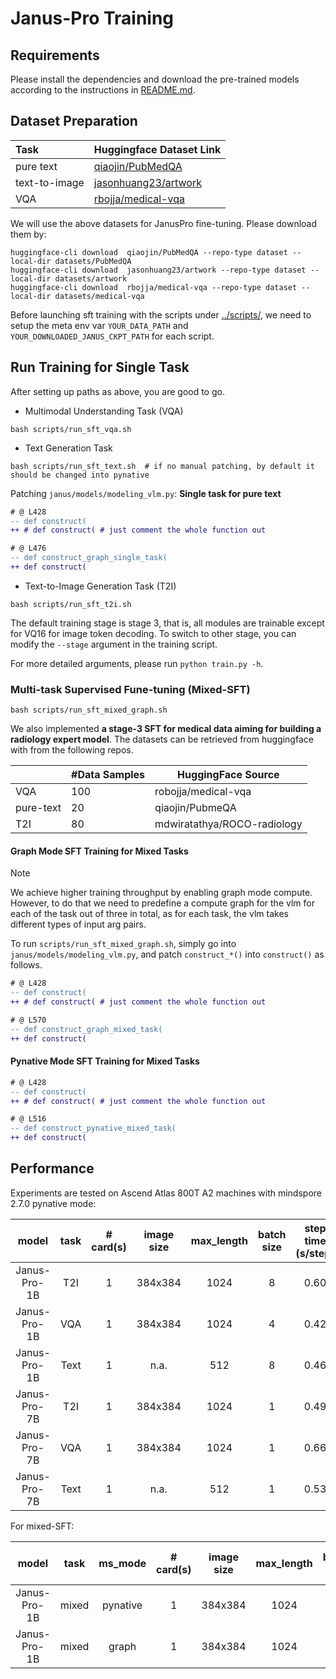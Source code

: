 # Janus-Pro Training

## Requirements

Please install the dependencies and download the pre-trained models according to the instructions in [README.md](../README.md).

## Dataset Preparation

| Task      |  Huggingface Dataset Link |
| :----------     |    :------        |
| pure text     |     [qiaojin/PubMedQA](https://huggingface.co/datasets/qiaojin/PubMedQA/tree/main)     |
| text-to-image           |     [jasonhuang23/artwork](https://huggingface.co/datasets/jasonhuang23/artwork)      |
| VQA           |     [rbojja/medical-vqa](https://huggingface.co/datasets/rbojja/medical-vqa/tree/main)      |


We will use the above datasets for JanusPro fine-tuning. Please download them by:

```shell
huggingface-cli download  qiaojin/PubMedQA --repo-type dataset --local-dir datasets/PubMedQA
huggingface-cli download  jasonhuang23/artwork --repo-type dataset --local-dir datasets/artwork
huggingface-cli download  rbojja/medical-vqa --repo-type dataset --local-dir datasets/medical-vqa
```

Before launching sft training with the scripts under [../scripts/](../scripts/), we need to setup the meta env var `YOUR_DATA_PATH` and `YOUR_DOWNLOADED_JANUS_CKPT_PATH` for each script.

## Run Training for Single Task
After setting up paths as above, you are good to go.

- Multimodal Understanding Task (VQA)

```shell
bash scripts/run_sft_vqa.sh
```

- Text Generation Task

```shell
bash scripts/run_sft_text.sh  # if no manual patching, by default it should be changed into pynative
```

Patching `janus/models/modeling_vlm.py`: **Single task for pure text**
```diff
# @ L428
-- def construct(
++ # def construct( # just comment the whole function out

# @ L476
-- def construct_graph_single_task(
++ def construct(
```

- Text-to-Image Generation Task (T2I)

```shell
bash scripts/run_sft_t2i.sh
```

The default training stage is stage 3, that is, all modules are trainable except for VQ16 for image token decoding. To switch to other stage, you can modify the `--stage` argument in the training script.

For more detailed arguments, please run `python train.py -h`.

### Multi-task Supervised Fune-tuning (Mixed-SFT)

```shell
bash scripts/run_sft_mixed_graph.sh
```

We also implemented **a stage-3 SFT for medical data aiming for building a radiology expert model**. The datasets can be retrieved from huggingface with from the following repos.

| | #Data Samples | HuggingFace Source |
| --- | --- | --- |
| VQA | 100 | robojja/medical-vqa |
| pure-text | 20 | qiaojin/PubmeQA |
| T2I | 80 | mdwiratathya/ROCO-radiology |

#### Graph Mode SFT Training for Mixed Tasks

> [!NOTE]
> We achieve higher training throughput by enabling graph mode compute. However, to do that we need to predefine a compute graph for the vlm for each of the task out of three in total, as for each task, the vlm takes different types of input arg pairs.
>
> To run `scripts/run_sft_mixed_graph.sh`, simply go into `janus/models/modeling_vlm.py`, and patch `construct_*()` into `construct()` as follows.
```diff
# @ L428
-- def construct(
++ # def construct( # just comment the whole function out

# @ L570
-- def construct_graph_mixed_task(
++ def construct(
```

#### Pynative Mode SFT Training for Mixed Tasks
```diff
# @ L428
-- def construct(
++ # def construct( # just comment the whole function out

# @ L516
-- def construct_pynative_mixed_task(
++ def construct(
```

## Performance

Experiments are tested on Ascend Atlas 800T A2 machines with mindspore 2.7.0 pynative mode:

| model | task | # card(s) | image size | max_length | batch size | step time (s/step)|
|:-:|:--:| :-:|:-:|:-:|:-:|:-:|
| Janus-Pro-1B | T2I | 1 | 384x384 | 1024   | 8 | 0.60 |
| Janus-Pro-1B | VQA | 1 | 384x384 | 1024   | 4 | 0.42 |
| Janus-Pro-1B | Text | 1 | n.a. | 512   | 8 | 0.46 |
| Janus-Pro-7B | T2I | 1 | 384x384 | 1024   | 1 | 0.49 |
| Janus-Pro-7B | VQA | 1 | 384x384 | 1024   | 1 |  0.66 |
| Janus-Pro-7B | Text | 1 | n.a. | 512   | 1 | 0.53 |

For mixed-SFT:

| model | task | ms_mode | # card(s) | image size | max_length | batch size | step time (s/step)|
|:-:|:--:| :-:|:-:|:-:|:-:|:-:|:-:|
| Janus-Pro-1B | mixed | pynative | 1 | 384x384 | 1024   | 6 | 3.05 |
| Janus-Pro-1B | mixed | graph | 1 | 384x384 | 1024   | 6 | 2.36 |
